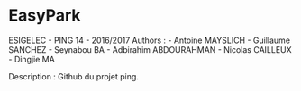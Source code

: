 # EasyPark
ESIGELEC - PING 14 - 2016/2017
Authors :
	- Antoine MAYSLICH
	- Guillaume SANCHEZ
	- Seynabou BA
	- Adbirahim ABDOURAHMAN
	- Nicolas CAILLEUX
	- Dingjie MA


Description :
Github du projet ping.
